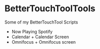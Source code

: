 # BetterTouchToolTools
Some of my BetterTouchTool Scripts

- Now Playing Spotify
- Calendar + Calendar Screen
- Omnifocus + Omnifocus screen
